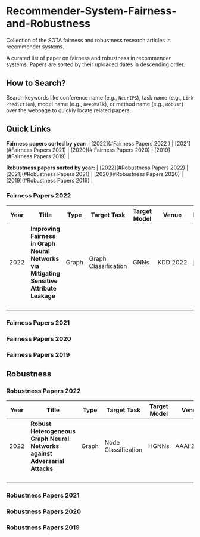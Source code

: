 # Recommender-System-Fairness-and-Robustness
Collection of the SOTA fairness and robustness research articles in recommender systems.

A curated list of paper on fairness and robustness in recommender systems.
Papers are sorted by their uploaded dates in descending order.

## How to Search?

Search keywords like conference name (e.g., `NeurIPS`), task name (e.g., `Link Prediction`), model name (e.g., `DeepWalk`), or method name (e.g., `Robust`) over the webpage to quickly locate related papers.

## Quick Links

**Fairness papers sorted by year:** | [2022](#Fairness Papers 2022 ) | [2021](#Fairness Papers 2021) | [2020](# Fairness Papers 2020) | [2019](#Fairness Papers 2019) | 

**Robustness papers sorted by year:** | [2022](#Robustness Papers 2022) | [2021](#Robustness Papers 2021) | [2020](#Robustness Papers 2020) | [2019](#Robustness Papers 2019) | 

### Fairness Papers 2022



| Year | Title                                                        | Type  | Target Task          | Target Model | Venue    | Paper                                    | Code                                         |
| ---- | ------------------------------------------------------------ | ----- | -------------------- | ------------ | -------- | ---------------------------------------- | -------------------------------------------- |
| 2022 | **Improving Fairness in Graph Neural Networks via Mitigating Sensitive Attribute Leakage** | Graph | Graph Classification | GNNs         | KDD’2022 | [Link](https://arxiv.org/abs/2206.03426) | [Link](https://github.com/YuWVandy/FairVGNN) |
|      |                                                              |       |                      |              |          |                                          |                                              |
|      |                                                              |       |                      |              |          |                                          |                                              |
|      |                                                              |       |                      |              |          |                                          |                                              |
|      |                                                              |       |                      |              |          |                                          |                                              |

### Fairness Papers 2021

### Fairness Papers 2020

### Fairness Papers 2019



## Robustness

### Robustness Papers 2022

| Year | Title                                                        | Type  | Target Task         | Target Model | Venue     | Paper                                                        | Code |
| ---- | ------------------------------------------------------------ | ----- | ------------------- | ------------ | --------- | ------------------------------------------------------------ | ---- |
| 2022 | **Robust Heterogeneous Graph Neural Networks against Adversarial Attacks** | Graph | Node Classification | HGNNs        | AAAI’2022 | [Link](https://www.aaai.org/AAAI22Papers/AAAI-11130.ZhangM.pdf) |      |
|      |                                                              |       |                     |              |           |                                                              |      |
|      |                                                              |       |                     |              |           |                                                              |      |
|      |                                                              |       |                     |              |           |                                                              |      |
|      |                                                              |       |                     |              |           |                                                              |      |

### Robustness Papers 2021

### Robustness Papers 2020

### Robustness Papers 2019
